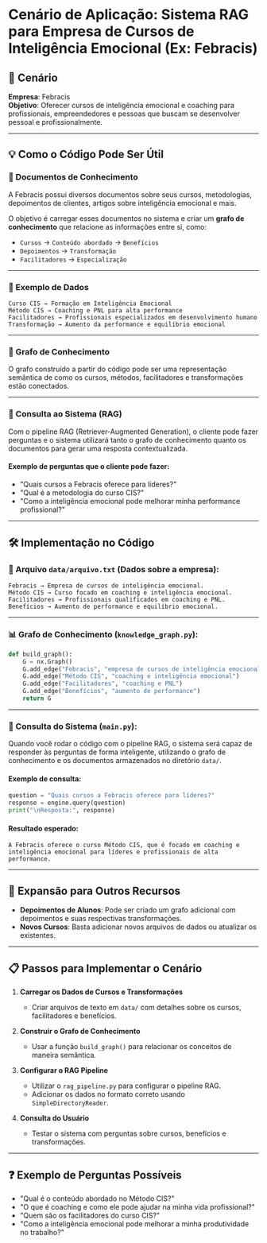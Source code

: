 # Cenário de Aplicação: Sistema RAG para Empresa de Cursos de Inteligência Emocional (Ex: Febracis)

## 🧠 Cenário

**Empresa**: Febracis  
**Objetivo**: Oferecer cursos de inteligência emocional e coaching para profissionais, empreendedores e pessoas que buscam se desenvolver pessoal e profissionalmente.

---

## 💡 Como o Código Pode Ser Útil

### 📄 Documentos de Conhecimento

A Febracis possui diversos documentos sobre seus cursos, metodologias, depoimentos de clientes, artigos sobre inteligência emocional e mais.

O objetivo é carregar esses documentos no sistema e criar um **grafo de conhecimento** que relacione as informações entre si, como:

- `Cursos` → `Conteúdo abordado` → `Benefícios`
- `Depoimentos` → `Transformação`
- `Facilitadores` → `Especialização`

---

### 📌 Exemplo de Dados

```
Curso CIS → Formação em Inteligência Emocional  
Método CIS → Coaching e PNL para alta performance  
Facilitadores → Profissionais especializados em desenvolvimento humano  
Transformação → Aumento da performance e equilíbrio emocional  
```

---

### 🧭 Grafo de Conhecimento

O grafo construído a partir do código pode ser uma representação semântica de como os cursos, métodos, facilitadores e transformações estão conectados.

---

### 🧠 Consulta ao Sistema (RAG)

Com o pipeline RAG (Retriever-Augmented Generation), o cliente pode fazer perguntas e o sistema utilizará tanto o grafo de conhecimento quanto os documentos para gerar uma resposta contextualizada.

#### Exemplo de perguntas que o cliente pode fazer:

- "Quais cursos a Febracis oferece para líderes?"
- "Qual é a metodologia do curso CIS?"
- "Como a inteligência emocional pode melhorar minha performance profissional?"

---

## 🛠️ Implementação no Código

### 📁 Arquivo `data/arquivo.txt` (Dados sobre a empresa):

```
Febracis → Empresa de cursos de inteligência emocional.  
Método CIS → Curso focado em coaching e inteligência emocional.  
Facilitadores → Profissionais qualificados em coaching e PNL.  
Benefícios → Aumento de performance e equilíbrio emocional.  
```

---

### 📊 Grafo de Conhecimento (`knowledge_graph.py`):

```python
def build_graph():
    G = nx.Graph()
    G.add_edge("Febracis", "empresa de cursos de inteligência emocional")
    G.add_edge("Método CIS", "coaching e inteligência emocional")
    G.add_edge("Facilitadores", "coaching e PNL")
    G.add_edge("Benefícios", "aumento de performance")
    return G
```

---

### 🤖 Consulta do Sistema (`main.py`):

Quando você rodar o código com o pipeline RAG, o sistema será capaz de responder às perguntas de forma inteligente, utilizando o grafo de conhecimento e os documentos armazenados no diretório `data/`.

#### Exemplo de consulta:

```python
question = "Quais cursos a Febracis oferece para líderes?"
response = engine.query(question)
print("\nResposta:", response)
```

#### Resultado esperado:

```
A Febracis oferece o curso Método CIS, que é focado em coaching e inteligência emocional para líderes e profissionais de alta performance.
```

---

## 🚀 Expansão para Outros Recursos

- **Depoimentos de Alunos**: Pode ser criado um grafo adicional com depoimentos e suas respectivas transformações.
- **Novos Cursos**: Basta adicionar novos arquivos de dados ou atualizar os existentes.

---

## 📋 Passos para Implementar o Cenário

1. **Carregar os Dados de Cursos e Transformações**
   - Criar arquivos de texto em `data/` com detalhes sobre os cursos, facilitadores e benefícios.

2. **Construir o Grafo de Conhecimento**
   - Usar a função `build_graph()` para relacionar os conceitos de maneira semântica.

3. **Configurar o RAG Pipeline**
   - Utilizar o `rag_pipeline.py` para configurar o pipeline RAG.
   - Adicionar os dados no formato correto usando `SimpleDirectoryReader`.

4. **Consulta do Usuário**
   - Testar o sistema com perguntas sobre cursos, benefícios e transformações.

---

## ❓ Exemplo de Perguntas Possíveis

- "Qual é o conteúdo abordado no Método CIS?"
- "O que é coaching e como ele pode ajudar na minha vida profissional?"
- "Quem são os facilitadores do curso CIS?"
- "Como a inteligência emocional pode melhorar a minha produtividade no trabalho?"

